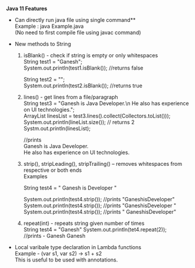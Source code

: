 **Java 11 Features**

* Can directly run java file using single command**  
Example : java Example.java  
(No need to first compile file using javac command)  

* New methods to String
  1) isBlank()  - check if string is empty or only whitespaces  
   String test1 = "Ganesh";  
   System.out.println(test1.isBlank()); //returns false  

     String test2 = "";    
     System.out.println(test2.isBlank()); //returns true   
   
   2) lines()  - get lines from a file/paragraph  
    String test3 = "Ganesh is Java Developer.\n He also has experience on UI technologies.";     
    ArrayList<String> linesList = test3.lines().collect(Collectors.toList()));  
    System.out.println(lineList.size());  // returns 2  
    Systm.out.println(linesList);   
    
      //prints  
      Ganesh is Java Developer.  
      He also has experience on UI technologies.  
      
   3) strip(), stripLeading(), stripTrailing()   – removes whitespaces from respective or both ends  
      Examples  
      
      String test4 = " Ganesh is Developer "  
      
      System.out.println(test4.strip()); //prints "GaneshisDeveloper"  
      System.out.println(test4.strip()); //prints "GaneshisDeveloper "     
      System.out.println(test4.strip()); //prints " GaneshisDeveloper"   
     
     
   4) repeat(int)  - repeats string given number of times  
    String test4 = "Ganesh"
    System.out.println(tet4.repeat(2));  
    //prints - Ganesh Ganesh  
    
* Local varibale type declaration in Lambda functions  
Example - (var s1, var s2) -> s1 + s2  
This is useful to be used with annotations.
    
   

